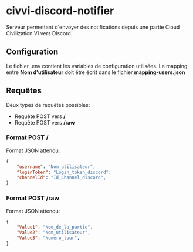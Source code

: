 # civvi-discord-notifier

Serveur permettant d'envoyer des notifications depuis une partie Cloud Civilization VI vers Discord.


## Configuration

Le fichier .env contient les variables de configuration utilisées.
Le mapping entre **Nom d'utilisateur** doit être écrit dans le fichier **mapping-users.json**


## Requêtes

Deux types de requêtes possibles:
* Requête POST vers **/**
* Requête POST vers **/raw**

### Format POST /

Format JSON attendu:

```json
{
    "username": "Nom_utilisateur",
    "loginToken": "Login_token_discord",
    "channelId": "Id_Channel_discord",
}
```

### Format POST /raw

Format JSON attendu:

```json
{
    "Value1": "Nom_de_la_partie",
    "Value2": "Nom_utilisateur",
    "Value3": "Numero_tour",
}
```